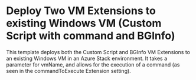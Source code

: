 # Deploy Two VM Extensions to existing Windows VM (Custom Script with command and BGInfo)

This template deploys both the Custom Script and BGInfo VM Extensions to an existing Windows VM in an Azure Stack environment. It takes a parameter for vmName, and allows for the execution of a command (as seen in the commandToExecute Extension setting).
